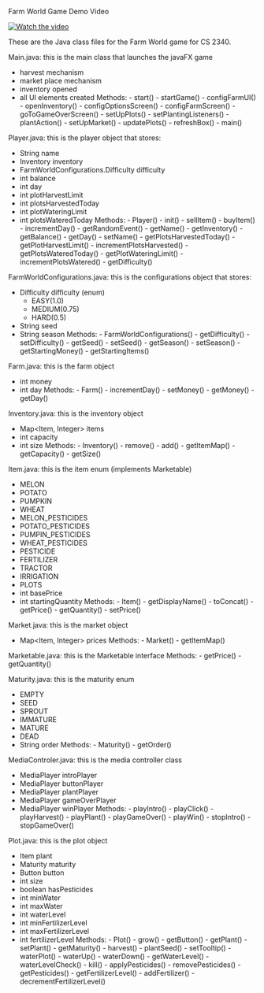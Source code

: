 Farm World Game Demo Video

[![Watch the video](https://img.youtube.com/vi/uFaKm_-V4ys/maxresdefault.jpg)](https://youtu.be/uFaKm_-V4ys)

These are the Java class files for the Farm World game for CS 2340.

Main.java: this is the main class that launches the javaFX game
  - harvest mechanism
  - market place mechanism
  - inventory opened
  - all UI elements created
      Methods:
        - start()
        - startGame()
        - configFarmUI()
        - openInventory()
        - configOptionsScreen()
        - configFarmScreen()
        - goToGameOverScreen()
        - setUpPlots()
        - setPlantingListeners()
        - plantAction()
        - setUpMarket()
        - updatePlots()
        - refreshBox()
        - main()
  
Player.java: this is the player object that stores:
  - String name
  - Inventory inventory
  - FarmWorldConfigurations.Difficulty difficulty
  - int balance
  - int day
  - int plotHarvestLimit
  - int plotsHarvestedToday
  - int plotWateringLimit
  - int plotsWateredToday
      Methods:
        - Player()
        - init()
        - sellItem()
        - buyItem()
        - incrementDay()
        - getRandomEvent()
        - getName()
        - getInventory()
        - getBalance()
        - getDay()
        - setName()
        - getPlotsHarvestedToday()
        - getPlotHarvestLimit()
        - incrementPlotsHarvested()
        - getPlotsWateredToday()
        - getPlotWateringLimit()
        - incrementPlotsWatered()
        - getDifficulty()
        
FarmWorldConfigurations.java: this is the configurations object that stores:
  - Difficulty difficulty (enum)
    - EASY(1.0)
    - MEDIUM(0.75)
    - HARD(0.5)
  - String seed
  - String season
      Methods:
        - FarmWorldConfigurations()
        - getDifficulty()
        - setDifficulty()
        - getSeed()
        - setSeed()
        - getSeason()
        - setSeason()
        - getStartingMoney()
        - getStartingItems()
        
Farm.java: this is the farm object
  - int money
  - int day
      Methods:
        - Farm()
        - incrementDay()
        - setMoney()
        - getMoney()
        - getDay()

Inventory.java: this is the inventory object
  - Map<Item, Integer> items
  - int capacity
  - int size
      Methods:
        - Inventory()
        - remove()
        - add()
        - getItemMap()
        - getCapacity()
        - getSize()
        
Item.java: this is the item enum (implements Marketable)
  - MELON
  - POTATO
  - PUMPKIN
  - WHEAT
  - MELON_PESTICIDES
  - POTATO_PESTICIDES
  - PUMPIN_PESTICIDES
  - WHEAT_PESTICIDES
  - PESTICIDE
  - FERTILIZER
  - TRACTOR
  - IRRIGATION
  - PLOTS
  - int basePrice
  - int startingQuantity
      Methods:
        - Item()
        - getDisplayName()
        - toConcat()
        - getPrice()
        - getQuantity()
        - setPrice()
        
Market.java: this is the market object
  - Map<Item, Integer> prices
      Methods:
         - Market()
         - getItemMap()
         
Marketable.java: this is the Marketable interface
      Methods:
        - getPrice()
        - getQuantity()
        
Maturity.java: this is the maturity enum
  - EMPTY
  - SEED
  - SPROUT
  - IMMATURE
  - MATURE
  - DEAD
  - String order
      Methods:
        - Maturity()
        - getOrder()
        
MediaControler.java: this is the media controller class
  - MediaPlayer introPlayer
  - MediaPlayer buttonPlayer
  - MediaPlayer plantPlayer
  - MediaPlayer gameOverPlayer
  - MediaPlayer winPlayer
      Methods:
        - playIntro()
        - playClick()
        - playHarvest()
        - playPlant()
        - playGameOver()
        - playWin()
        - stopIntro()
        - stopGameOver()
        
Plot.java: this is the plot object
  - Item plant
  - Maturity maturity
  - Button button
  - int size
  - boolean hasPesticides
  - int minWater
  - int maxWater
  - int waterLevel
  - int minFertilizerLevel
  - int maxFertilizerLevel
  - int fertilizerLevel
      Methods:
        - Plot()
        - grow()
        - getButton()
        - getPlant()
        - setPlant()
        - getMaturity()
        - harvest()
        - plantSeed()
        - setTooltip()
        - waterPlot()
        - waterUp()
        - waterDown()
        - getWaterLevel()
        - waterLevelCheck()
        - kill()
        - applyPesticides()
        - removePesticides()
        - getPesticides()
        - getFertilizerLevel()
        - addFertilizer()
        - decrementFertilizerLevel()
        
